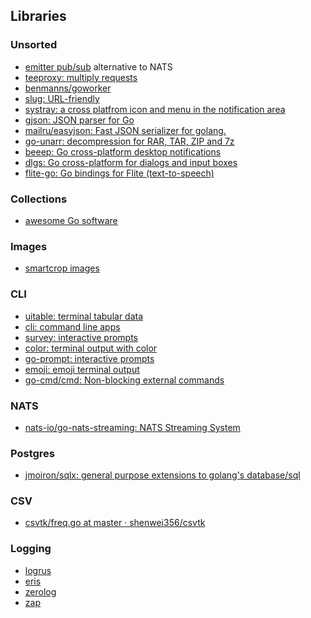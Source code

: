 
## Libraries

### Unsorted

* [emitter pub/sub](https://github.com/emitter-io/emitter) alternative to NATS
* [teeproxy: multiply requests](https://github.com/chrislusf/teeproxy)
* [benmanns/goworker](https://github.com/benmanns/goworker)
* [slug: URL-friendly](https://github.com/gosimple/slug)
* [systray: a cross platfrom icon and menu in the notification area](https://github.com/getlantern/systray)
* [gjson: JSON parser for Go](https://github.com/tidwall/gjson)
* [mailru/easyjson: Fast JSON serializer for golang.](https://github.com/mailru/easyjson)
* [go-unarr: decompression for RAR, TAR, ZIP and 7z](https://github.com/gen2brain/go-unarr)
* [beeep: Go cross-platform desktop notifications](https://github.com/gen2brain/beeep)
* [dlgs: Go cross-platform for dialogs and input boxes](https://github.com/gen2brain/dlgs)
* [flite-go: Go bindings for Flite (text-to-speech)](https://github.com/gen2brain/flite-go)


### Collections
* [ awesome Go software](https://oxozle.com/awetop/avelino-awesome-go/)

### Images
* [smartcrop images](https://github.com/muesli/smartcrop)

### CLI
* [uitable: terminal tabular data](https://github.com/gosuri/uitable)
* [cli: command line apps](https://github.com/urfave/cli)
* [survey: interactive prompts](https://github.com/AlecAivazis/survey)
* [color: terminal output with color](https://github.com/fatih/color)
* [go-prompt: interactive prompts](https://github.com/c-bata/go-prompt)
* [emoji: emoji terminal output](https://github.com/kyokomi/emoji)
* [go-cmd/cmd: Non-blocking external commands](https://github.com/go-cmd/cmd)


### NATS

* [nats-io/go-nats-streaming: NATS Streaming System](https://github.com/nats-io/go-nats-streaming)

### Postgres
* [jmoiron/sqlx: general purpose extensions to golang's database/sql](https://github.com/jmoiron/sqlx)


### CSV
* [csvtk/freq.go at master · shenwei356/csvtk](https://github.com/shenwei356/csvtk/blob/master/csvtk/cmd/freq.go)


### Logging
* [logrus](https://github.com/Sirupsen/logrus)
* [eris](https://github.com/rotisserie/eris)
* [zerolog](https://github.com/rs/zerolog)
* [zap](https://github.com/uber-go/zap)


<!--stackedit_data:
eyJoaXN0b3J5IjpbLTEzOTY1MzU2NDcsLTU2ODUxNzYzNywtMj
AwMzI2MzU2NywtMTI1NzI2MzU3OSw5NTUwNjIxMDQsMjA5ODIz
ODM3MV19
-->
